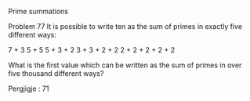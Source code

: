 
Prime summations

Problem 77
It is possible to write ten as the sum of primes in exactly five different ways:

7 + 3
5 + 5
5 + 3 + 2
3 + 3 + 2 + 2
2 + 2 + 2 + 2 + 2

What is the first value which can be written as the sum of primes in over five thousand different ways?

Pergjigje :  71
